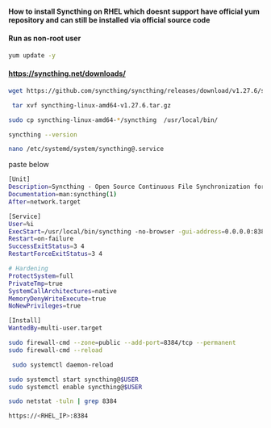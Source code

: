#### How to install Syncthing on RHEL which doesnt support have official yum repository and can still be installed via official source code
#### Run as non-root user

```sh
yum update -y
```
#### https://syncthing.net/downloads/
```sh
wget https://github.com/syncthing/syncthing/releases/download/v1.27.6/syncthing-linux-amd64-v1.27.6.tar.gz
```
```sh
 tar xvf syncthing-linux-amd64-v1.27.6.tar.gz
```
```sh
sudo cp syncthing-linux-amd64-*/syncthing  /usr/local/bin/
```
```sh
syncthing --version
```
```sh
nano /etc/systemd/system/syncthing@.service
```
paste below 
```sh
[Unit]
Description=Syncthing - Open Source Continuous File Synchronization for %I
Documentation=man:syncthing(1)
After=network.target

[Service]
User=%i
ExecStart=/usr/local/bin/syncthing -no-browser -gui-address=0.0.0.0:8384 -no-restart -logflags=0
Restart=on-failure
SuccessExitStatus=3 4
RestartForceExitStatus=3 4

# Hardening
ProtectSystem=full
PrivateTmp=true
SystemCallArchitectures=native
MemoryDenyWriteExecute=true
NoNewPrivileges=true

[Install]
WantedBy=multi-user.target
```
```sh
sudo firewall-cmd --zone=public --add-port=8384/tcp --permanent
sudo firewall-cmd --reload
```
```sh
 sudo systemctl daemon-reload
```
```sh
sudo systemctl start syncthing@$USER
sudo systemctl enable syncthing@$USER
```
```sh
sudo netstat -tuln | grep 8384
```
```sh
https://<RHEL_IP>:8384
```



